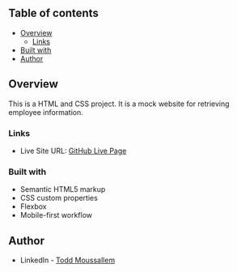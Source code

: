 ## Table of contents

- [Overview](#overview)
  - [Links](#links)
- [Built with](#built-with)
- [Author](#author)

## Overview

This is a HTML and CSS project. It is a mock website for retrieving employee information.

### Links
- Live Site URL: [GitHub Live Page](https://rtoddm.github.io/time_tracking_dashboard/)

### Built with

- Semantic HTML5 markup
- CSS custom properties
- Flexbox
- Mobile-first workflow

## Author

- LinkedIn - [Todd Moussallem](https://www.linkedin.com/in/todd-m-1a7aa8215/)
